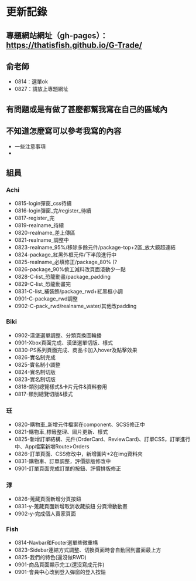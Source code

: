 # 更新記錄
## 專題網站網址（gh-pages）：https://thatisfish.github.io/G-Trade/

## 俞老師
- 0814：選單ok
- 0827：請放上專題網址 

## 有問題或是有做了甚麼都幫我寫在自己的區域內
## 不知道怎麼寫可以參考我寫的內容
- 一些注意事項
- 
## 組員
### Achi
-  0815-login彈窗_css待續
-  0816-login彈窗_完/register_待續
-  0817-register_完
-  0819-realname_待續
-  0820-realname_差上傳區
-  0821-realname_調整中
-  0823-realname_95%/移除多餘元件/package-top+2區_放大鏡超連結
-  0824-package_紅黑外框元件/下半段進行中
-  0825-realname_必填修正/package_80% (?
-  0826-package_90%偷工減料改頁面滾動少一點
-  0828-C-list_恐龍動畫/package_padding
-  0829-C-list_恐龍動畫完
-  0831-C-list_補裝飾/package_rwd+紅黑框小調
-  0901-C-package_rwd調整
-  0902-C-pack_rwd/realname_water/其他改padding
### Biki
- 0902-漢堡選單調整、分類頁換圖輪播
- 0901-Xbox頁面完成、漢堡選單切版、樣式
- 0830-PS系列頁面完成、商品卡加入hover及點擊效果
- 0826-實名制完成
- 0825-實名制小調整
- 0824-實名制切版
- 0823-實名制切版
- 0818-類別總覽樣式&卡片元件&資料套用
- 0817-類別總覽切版&樣式
### 玨
- 0820-購物車_新增元件檔案在component、SCSS修正中
- 0821-購物車_標籤整理、圖片更新、樣式
- 0825-新增訂單結構、元件(OrderCard、ReviewCard)、訂單CSS，訂單進行中、App檔案新增Route>Orders
- 0826-訂單頁面、CSS修改中，新增圖片*2在img資料夾
- 0831-購物車、訂單調整，評價排版修改中
- 0901-訂單頁面完成訂單的按鈕、評價排版修正
### 淳
- 0826-蒐藏頁面新增分頁按鈕
- 0831-y-蒐藏頁面新增取消收藏按鈕 分頁滑動動畫
- 0902-y-完成個人賣家頁面
### Fish
- 0814-Navbar和Footer選單些微重構
- 0823-Sidebar連結方式調整、切換頁面時會自動回到畫面最上方
- 0825-我們的特色(還沒做RWD)
- 0901-商品頁面顯示完工(還沒寫成元件)
- 0901-會員中心改到登入彈窗的登入按鈕
